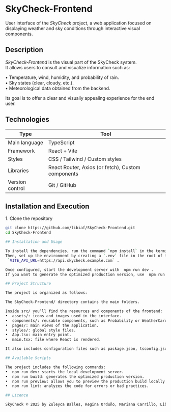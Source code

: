 # SkyCheck-Frontend

User interface of the *SkyCheck* project, a web application focused on displaying weather and sky conditions through interactive visual components.

## Description

*SkyCheck-Frontend* is the visual part of the SkyCheck system.  
It allows users to consult and visualize information such as:

•⁠  ⁠Temperature, wind, humidity, and probability of rain.  
•⁠  ⁠Sky states (clear, cloudy, etc.).  
•⁠  ⁠Meteorological data obtained from the backend.  

Its goal is to offer a clear and visually appealing experience for the end user.

## Technologies

| Type | Tool |
|------|------|
| Main language | TypeScript |
| Framework | React + Vite |
| Styles | CSS / Tailwind / Custom styles |
| Libraries | React Router, Axios (or fetch), Custom components |
| Version control | Git / GitHub |

## Installation and Execution

1.⁠ ⁠Clone the repository  
   ```bash
   git clone https://github.com/libiaf/SkyCheck-Frontend.git
   cd SkyCheck-Frontend

## Installation and Usage

To install the dependencies, run the command ⁠`npm install`⁠ in the terminal of the root directory of this project.  
Then, set up the environment by creating a ⁠`.env`⁠ file in the root of the repository with the required variables, for example:   
⁠ `VITE_API_URL=https://api.skycheck.example.com` ⁠.

Once configured, start the development server with ⁠ npm run dev ⁠. 
If you want to generate the optimized production version, use ⁠ npm run build ⁠.

## Project Structure

The project is organized as follows:

The SkyCheck-Frontend/ directory contains the main folders.

Inside src/ you’ll find the resources and components of the frontend:
•⁠  ⁠assets/: icons and images used in the interface.
•⁠  ⁠components/: reusable components, such as Probability or WeatherCard.
•⁠  ⁠pages/: main views of the application.
•⁠  ⁠styles/: global style files.
•⁠  ⁠App.tsx: main entry point.
•⁠  ⁠main.tsx: file where React is rendered.

It also includes configuration files such as package.json, tsconfig.json, and README.md.

## Available Scripts

The project includes the following commands:
•⁠  ⁠npm run dev: starts the local development server.
•⁠  ⁠npm run build: generates the optimized production version.
•⁠  ⁠npm run preview: allows you to preview the production build locally.
•⁠  ⁠npm run lint: analyzes the code for errors or bad practices.

## Licence

SkyCheck ©️ 2025 by Zuleyca Balles, Regina Orduño, Mariana Carrillo, Libia Flores, Diana Escalante, and Mariana Islas is licensed under CC BY-ND 4.0
